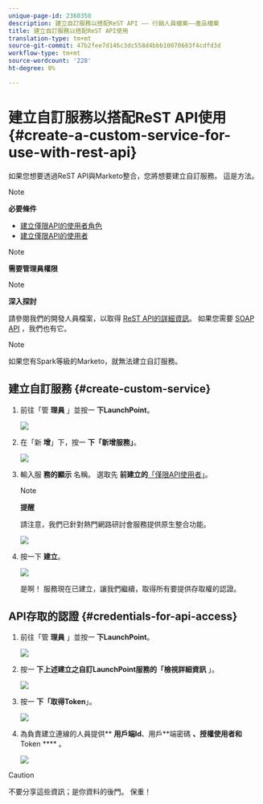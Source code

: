 ```yaml
---
unique-page-id: 2360350
description: 建立自訂服務以搭配ReST API —— 行銷人員檔案——產品檔案
title: 建立自訂服務以搭配ReST API使用
translation-type: tm+mt
source-git-commit: 47b2fee7d146c3dc558d4bbb10070683f4cdfd3d
workflow-type: tm+mt
source-wordcount: '228'
ht-degree: 0%

---
```



# 建立自訂服務以搭配ReST API使用 {#create-a-custom-service-for-use-with-rest-api}

如果您想要透過ReST API與Marketo整合，您將想要建立自訂服務。 這是方法。

>[!NOTE]
>
>**必要條件**
>
>* [建立僅限API的使用者角色](../../../product-docs/administration/users-and-roles/create-an-api-only-user-role.md)
>* [建立僅限API的使用者](../../../product-docs/administration/users-and-roles/create-an-api-only-user.md)

>



>[!NOTE]
>
>**需要管理員權限**

>[!NOTE]
>
>**深入探討**
>
>請參閱我們的開發人員檔案，以取得 [ReST API的詳細資訊](http://developers.marketo.com/documentation/rest/)。 如果您需要 [SOAP API](http://developers.marketo.com/documentation/soap/) ，我們也有它。

>[!NOTE]
>
>如果您有Spark等級的Marketo，就無法建立自訂服務。

## 建立自訂服務 {#create-custom-service}

1. 前往「管 **理員** 」並按一 **下LaunchPoint**。

   ![](assets/image2014-9-19-10-3a38-3a15.png)

1. 在「新 **增**」下，按一 **下「新增服務」**。

   ![](assets/image2014-9-19-10-3a38-3a22.png)

1. 輸入服 **務的顯示** 名稱。 選取先 **前建立的**[「僅限API使用者」](../../../product-docs/administration/users-and-roles/create-an-api-only-user.md)。

   >[!NOTE]
   >
   >**提醒**
   >
   >請注意，我們已針對熱門網路研討會服務提供原生整合功能。

   ![](assets/image2014-9-19-10-3a38-3a32.png)

1. 按一下 **建立**。

   ![](assets/image2014-9-19-10-3a39-3a28.png)

   是啊！ 服務現在已建立，讓我們繼續，取得所有要提供存取權的認證。

## API存取的認證 {#credentials-for-api-access}

1. 前往「管 **理員** 」並按一 **下LaunchPoint**。

   ![](assets/image2014-9-19-10-3a42-3a11.png)

1. 按一 **下上述建立之自訂LaunchPoint服務的「檢視詳細資訊** 」。

   ![](assets/image2014-9-19-10-3a42-3a16.png)

1. 按一 **下「取得Token**」。

   ![](assets/image2014-9-19-10-3a42-3a24.png)

1. 為負責建立連線的人員提供** **用戶端Id**、用戶**&#x200B;端密碼 **、授權使用者和** Token **** 。

   ![](assets/image2014-9-19-10-3a42-3a38.png)

>[!CAUTION]
>
>不要分享這些資訊；是你資料的後門。 保重！

